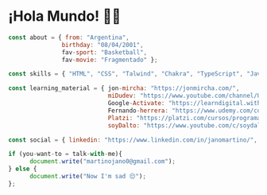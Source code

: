 # ¡Hola Mundo! 👋🧉

```javascript  
const about = { from: "Argentina", 
               birthday: "08/04/2001",
               fav-sport: "Basketball",
               fav-movie: "Fragmentado" };

const skills = { "HTML", "CSS", "Talwind", "Chakra", "TypeScript", "JavaScript", "DOM", "Vue.Js", "vuex", "vue router", "React", "redux toolkit", "Next.js", "Rest API", "Git", "Linear" };

const learning_material = { jon-mircha: "https://jonmircha.com/",
                            miDudev: "https://www.youtube.com/channel/UC8LeXCWOalN8SxlrPcG-PaQ",
                            Google-Activate: "https://learndigital.withgoogle.com/activate/",
                            Fernando-herrera: "https://www.udemy.com/course/vuejs-fh/",
                            Platzi: "https://platzi.com/cursos/programacion-basica/",
                            soyDalto: "https://www.youtube.com/c/soydalto/" };

const social = { linkedin: "https://www.linkedin.com/in/janomartino/", portfolio: "https://janom2.github.io/" };

if (you-want-to = talk-with-me){
      document.write("martinojano0@gmail.com");
} else {
      document.write("Now I'm sad 😔");
};


```  

<!--
Mi nombre es ***Jano Martino*** y soy de Argentina 🧉

Actualmente trabajo en obras de construcción 👷‍ y si bien es un trabajo muy cansador amo tanto programar que ***siempre*** tengo energía para hacerlo 💪

Mi ***objetivo*** en un futuro es ser ***programador Full Stack*** 💻 pero de momento estoy aprendiendo sobre programacion orientada al ***FrontEnd*** 👨‍💻


## Conecta Conmigo:
<a href= target="blank"><img align="left" src="https://raw.githubusercontent.com/rahuldkjain/github-profile-readme-generator/master/src/images/icons/Social/linked-in-alt.svg" alt="linkedin" height="30" width="40" /></a>

<br>

## Lenguajes que Aprendí:

<p align="center">
  
<a href="https://developer.mozilla.org/es/docs/Web/HTML" target="_blank"><img src="https://raw.githubusercontent.com/devicons/devicon/master/icons/html5/html5-original-wordmark.svg" alt="html5" width="40" height="40"/></a>
<a href="https://developer.mozilla.org/es/docs/Web/CSS" target="_blank"><img src="https://raw.githubusercontent.com/devicons/devicon/master/icons/css3/css3-original-wordmark.svg" alt="css3" width="40" height="40"/></a> 
<a href="https://developer.mozilla.org/en-US/docs/Web/JavaScript" target="_blank"> 
<img src="https://raw.githubusercontent.com/devicons/devicon/master/icons/javascript/javascript-original.svg" alt="javascript" width="40" height="40"/></a> 
  
</p>

## Cursos que Utilicé:

<p  align="right">

<a href="https://jonmircha.com/" target="_blank"><img src="https://jonmircha.com/img/kEnAi.svg" alt="Jon Mircha" width="40" height="40"/> ***Jon Mircha***</a>
  
<a href="https://platzi.com/cursos/programacion-basica/" target="_blank"><img src="https://static.platzi.com/ui/assets/image/isotipoPlatzi093f27a2fb00922bb105.png" alt="css3" width="40" height="40"/> ***Platzi***</a>
  
<a href="https://www.youtube.com/channel/UC8LeXCWOalN8SxlrPcG-PaQ" target="_blank"><img src="https://yt3.ggpht.com/ytc/AKedOLTBFvOrff69Sw8UxdRsEF5ABUpNZpxfmm86VNZZgQ=s88-c-k-c0x00ffffff-no-rj" alt="css3" width="40" height="40"/> ***MiDudev***</a>

<a href="https://www.youtube.com/c/soydalto/" target="_blank"><img src="https://yt3.ggpht.com/jHpWdf9qWNdrCjxfQxCxR0aiYY9Y1IO7s6Jwlk-OgKxS8nzjEMffakE6mdOdp2u22R3130U0nQ=s88-c-k-c0x00ffffff-no-rj" alt="css3" width="40" height="40"/> ***Soy Dalto***</a>

<a href="https://learndigital.withgoogle.com/activate/" target="_blank"><img src="https://lh3.googleusercontent.com/5-yf7s6KGhPFu3hm8UwGnOwloyrEK5hVervmLKfbU1YVj5qwr0dqZ-I2BaleZ14smfc8sjIhnqHbmjS7VFAMZZwS9UQK_RlX6bFmAB8=-rw" alt="css3" width="120" height="40"/><p> ***Google Activate***</p></a>
  
</p>

**JanoM2/JanoM2** is a ✨ _special_ ✨ repository because its `README.md` (this file) appears on your GitHub profile.

-->
